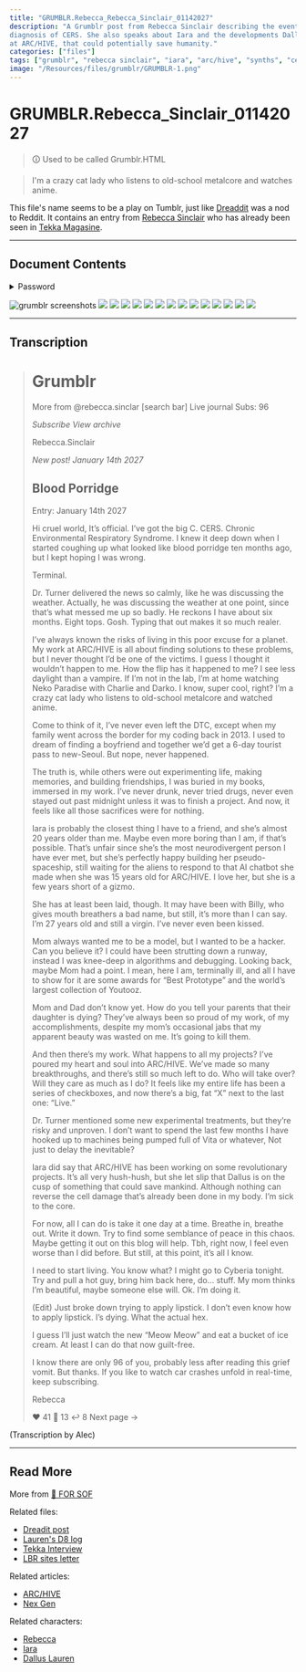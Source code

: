 ```yaml
---
title: "GRUMBLR.Rebecca_Rebecca_Sinclair_01142027"
description: "A Grumblr post from Rebecca Sinclair describing the events around her 
diagnosis of CERS. She also speaks about Iara and the developments Dallus Lauren is making 
at ARC/HIVE, that could potentially save humanity."
categories: ["files"]
tags: ["grumblr", "rebecca sinclair", "iara", "arc/hive", "synths", "cers"]
image: "/Resources/files/grumblr/GRUMBLR-1.png"
---
```


# GRUMBLR.Rebecca_Sinclair_01142027

> 🛈 Used to be called Grumblr.HTML

> I'm a crazy cat lady who listens to old-school metalcore and watches anime.

This file's name seems to be a play on Tumblr, just like [Dreaddit](dreadit) was a nod to Reddit.
It contains an entry from [Rebecca Sinclair](../characters/rebecca) who has already been seen in [Tekka Magasine](tekka_interview).

***

## Document Contents

<details class="password">
  <summary>Password</summary>

14012
</details>

![grumblr screenshots](../../Resources/files/grumblr/GRUMBLR-1.png)
![](../../Resources/files/grumblr/GRUMBLR-2.png)
![](../../Resources/files/grumblr/GRUMBLR-3.png)
![](../../Resources/files/grumblr/GRUMBLR-4.png)
![](../../Resources/files/grumblr/GRUMBLR-5.png)
![](../../Resources/files/grumblr/GRUMBLR-6.png)
![](../../Resources/files/grumblr/GRUMBLR-7.png)
![](../../Resources/files/grumblr/GRUMBLR-8.png)
![](../../Resources/files/grumblr/GRUMBLR-9.png)
![](../../Resources/files/grumblr/GRUMBLR-10.png)
![](../../Resources/files/grumblr/GRUMBLR-11.png)
![](../../Resources/files/grumblr/GRUMBLR-12.png)
![](../../Resources/files/grumblr/GRUMBLR-13.png)
![](../../Resources/files/grumblr/GRUMBLR-14.png)
![](../../Resources/files/grumblr/GRUMBLR-15.png)

***

## Transcription

> # Grumblr
>
> More from @rebecca.sinclar                     [search bar]
> Live journal                                                   Subs: 96
>
> *Subscribe           View archive*
>
> Rebecca.Sinclair
>
> *New post!            January 14th 2027*
>
> ## Blood Porridge
> Entry: January 14th 2027
>
> Hi cruel world,
It’s official. I’ve got the big C. CERS. Chronic Environmental Respiratory Syndrome. I knew it 
> deep down when I started coughing up what looked like blood porridge ten months ago, but I kept 
> hoping I was wrong.
>
> Terminal.
>
> Dr. Turner delivered the news so calmly, like he was discussing the weather. Actually, he was 
> discussing the weather at one point, since that’s what messed me up so badly. He reckons 
> I have about six months. Eight tops. Gosh. Typing that out makes it so much realer.
>
> I’ve always known the risks of living in this poor excuse for a planet. My work at ARC/HIVE 
> is all about finding solutions to these problems, but I never thought I’d be one of the victims. 
> I guess I thought it wouldn’t happen to me. How the flip has it happened to me? I see less daylight 
> than a vampire. If I’m not in the lab, I’m at home watching Neko Paradise with Charlie and Darko. 
> I know, super cool, right? I’m a crazy cat lady who listens to old-school metalcore and watched anime.
>
> Come to think of it, I’ve never even left the DTC, except when my family went across the border for my 
> coding back in 2013. I used to dream of finding a boyfriend and together we’d get a 6-day tourist pass to 
> new-Seoul. But nope, never happened.
>
> The truth is, while others were out experimenting life, making memories, and building friendships, I was 
> buried in my books, immersed in my work. I’ve never drunk, never tried drugs, never even stayed out past 
> midnight unless it was to finish a project. And now, it feels like all those sacrifices were for nothing.
>
> Iara is probably the closest thing I have to a friend, and she’s almost 20 years older than me. 
> Maybe even more boring than I am, if that’s possible. That’s unfair since she’s the most neurodivergent 
> person I have ever met, but she’s perfectly happy building her pseudo-spaceship, still waiting for the 
> aliens to respond to that AI chatbot she made when she was 15 years old for ARC/HIVE. I love her, but she 
> is a few years short of a gizmo.
>
> She has at least been laid, though. It may have been with Billy, who gives mouth breathers a bad name, 
> but still, it’s more than I can say. I’m 27 years old and still a virgin. I’ve never even been kissed.
>
> Mom always wanted me to be a model, but I wanted to be a hacker. Can you believe it? I could have been 
> strutting down a runway, instead I was knee-deep in algorithms and debugging. Looking back, maybe Mom 
> had a point. I mean, here I am, terminally ill, and all I have to show for it are some awards for 
> “Best Prototype” and the world’s largest collection of Youtooz.
>
> Mom and Dad don’t know yet. How do you tell your parents that their daughter is dying? They’ve always been 
> so proud of my work, of my accomplishments, despite my mom’s occasional jabs that my apparent beauty was 
> wasted on me. It’s going to kill them.
>
> And then there’s my work. What happens to all my projects? I’ve poured my heart and soul into ARC/HIVE. 
> We’ve made so many breakthroughs, and there’s still so much left to do. Who will take over? Will they care 
> as much as I do? It feels like my entire life has been a series of checkboxes, and now there’s a big, fat “X” next to the last one: “Live.”
>
> Dr. Turner mentioned some new experimental treatments, but they’re risky and unproven. I don’t want to 
> spend the last few months I have hooked up to machines being pumped full of Vita or whatever, Not just 
> to delay the inevitable?
>
> Iara did say that ARC/HIVE has been working on some revolutionary projects. It’s all very hush-hush, 
> but she let slip that Dallus is on the cusp of something that could save mankind. Although nothing can 
> reverse the cell damage that’s already been done in my body. I’m sick to the core. 
>
> For now, all I can do is take it one day at a time. Breathe in, breathe out. Write it down. 
> Try to find some semblance of peace in this chaos. Maybe getting it out on this blog will help. 
> Tbh, right now, I feel even worse than I did before. But still, at this point, it’s all I know.
>
> I need to start living. You know what? I might go to Cyberia tonight. Try and pull a hot guy, 
> bring him back here, do… stuff. My mom thinks I’m beautiful, maybe someone else will. Ok. I’m doing it.
>
> (Edit) Just broke down trying to apply lipstick. I don’t even know how to apply lipstick. I’s dying. 
> What the actual hex.
>
> I guess I’ll just watch the new “Meow Meow” and eat a bucket of ice cream. At least I can do that 
> now guilt-free.
>
> I know there are only 96 of you, probably less after reading this grief vomit. But thanks. If you like to watch 
> car crashes unfold in real-time, keep subscribing.
>
>
> Rebecca
>
>
>
> ❤️ 41      💬 13        ↩️ 8                                     Next page ->

(Transcription by Alec)

***

## Read More

More from [📁 FOR SOF](./for-sof)

Related files:

- [Dreadit post](dreadit)
- [Lauren's D8 log](lauren_d8_log)
- [Tekka Interview](tekka_interview)
- [LBR sites letter](lbr_sites)

Related articles:

- [ARC/HIVE](../lore/archive)
- [Nex Gen](../lore/nex-gen-corporation)

Related characters:

- [Rebecca](../characters/rebecca)
- [Iara](../characters/iara)
- [Dallus Lauren](../characters/dallus-lauren)
